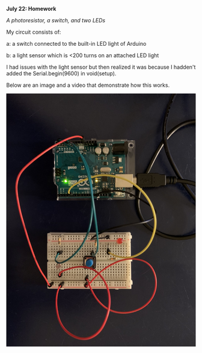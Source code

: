 **July 22: Homework**

*A photoresistor, a switch, and two LEDs*

My circuit consists of:

a: a switch connected to the built-in LED light of Arduino

b: a light sensor which is <200 turns on an attached LED light


I had issues with the light sensor but then realized it was because I hadden't added the Serial.begin(9600) in void(setup).

Below are an image and a video that demonstrate how this works.

![](Circuit1.JPG)
